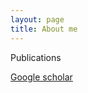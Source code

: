 ```yaml
---
layout: page
title: About me
---
```


Publications

[Google scholar](https://scholar.google.de/citations?hl=de&user=vhQiCP8AAAAJ)